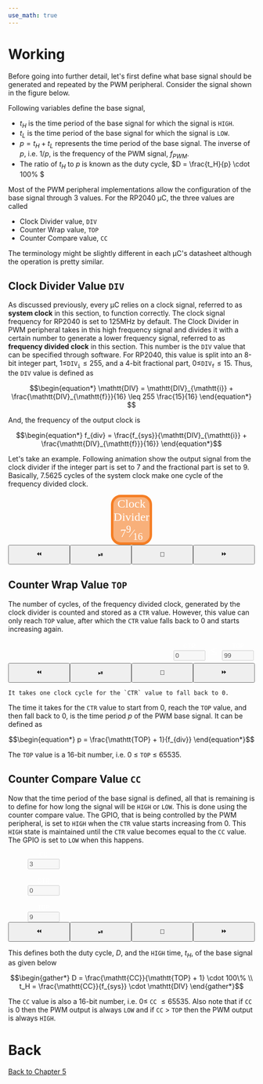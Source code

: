 ```yaml
---
use_math: true
---
```


# Working
Before going into further detail, let's first define what base signal should be generated and repeated by the PWM peripheral. Consider the signal shown in the figure below.

<div id="pwmTermPlot" style="grid-column-start: 1; grid-column-end: 2;"></div>
<script src="https://cdn.plot.ly/plotly-2.24.1.min.js"></script>
<script src="https://cdn.jsdelivr.net/npm/animejs@3.2.1/lib/anime.min.js"></script>
<script src="{{ '/assets/js/jsAnim.js'|relative_url }}"></script>
<script src="js/pwmTerm.js"></script>

Following variables define the base signal,
- $t_H$ is the time period of the base signal for which the signal is `HIGH`.
- $t_L$ is the time period of the base signal for which the signal is `LOW`.
- $p = t_H + t_L$ represents the time period of the base signal. The inverse of $p$, i.e. $1/p$, is the frequency of the PWM signal, $f_{PWM}$.
- The ratio of $t_H$ to $p$ is known as the duty cycle, $D = \frac{t_H}{p} \cdot 100\% $

Most of the PWM peripheral implementations allow the configuration of the base signal through 3 values. For the RP2040 &mu;C, the three values are called
- Clock Divider value, `DIV`
- Counter Wrap value, `TOP`
- Counter Compare value, `CC`

<div class="note">
  The terminology might be slightly different in each &mu;C's datasheet although the operation is pretty similar.
</div>

## Clock Divider Value `DIV`
As discussed previously, every &mu;C relies on a clock signal, referred to as **system clock** in this section, to function correctly. The clock signal frequency for RP2040 is set to 125MHz by default. The Clock Divider in PWM peripheral takes in this high frequency signal and divides it with a certain number to generate a lower frequency signal, referred to as **frequency divided clock** in this section. This number is the `DIV` value that can be specified through software. For RP2040, this value is split into an 8-bit integer part, $1 \leq$`DIV`<sub>`i`</sub>$\leq 255$, and a 4-bit fractional part, $0 \leq$`DIV`<sub>`f`</sub>$\leq 15$. Thus, the `DIV` value is defined as

$$\begin{equation*}
    \mathtt{DIV} = \mathtt{DIV}_{\mathtt{i}} + \frac{\mathtt{DIV}_{\mathtt{f}}}{16} \leq 255 \frac{15}{16}
\end{equation*}
$$

And, the frequency of the output clock is

$$\begin{equation*}
    f_{div} = \frac{f_{sys}}{\mathtt{DIV}_{\mathtt{i}} + \frac{\mathtt{DIV}_{\mathtt{f}}}{16}}
\end{equation*}$$


Let's take an example. Following animation show the output signal from the clock divider if the integer part is set to 7 and the fractional part is set to 9. Basically, 7.5625 cycles of the system clock make one cycle of the frequency divided clock.


<div class="js-anim">
<div style="display: grid; grid-template-rows: auto 40px;">
<div style="display: grid; grid-template-columns: 1fr 0.3fr 1fr;">
<div id="clkDivSysClk" style="grid-column-start: 1; grid-column-end: 2;">
</div>
<div id="clkDivClkDiv" style="grid-column-start: 2; grid-column-end: 3; background: rgba(245, 126, 36, 0.6); border: 5px solid rgba(245, 126, 36, 1); border-radius: 20px; text-align: center; color: white; font-family: serif; font-size: 24px; vertical-align: middle; justify-self: center; align-self: center;">Clock<br>Divider<br>7<sup>9</sup>&frasl;<sub>16</sub>
</div>
<div id="clkDivDivClk" style="grid-column-start: 3; grid-column-end: 4;"></div>
</div>
<div style="display: grid; grid-template-columns: 1fr 1fr 1fr 1fr">
<button onClick="clkDivAnim.decreaseAnimUpdateDt()" class="js-anim">&#x23EA;
</button>
<button onClick="clkDivAnim.playPauseAnim()" class="js-anim">&#x23EF;
</button>
<button onClick="clkDivAnim.callResetFuns()" class="js-anim">&#x1F504;
</button>
<button onClick="clkDivAnim.increaseAnimUpdateDt()" class="js-anim">&#x23E9;
</button>
</div>
</div>
</div>
<script src="js/clkDiv.js"></script>


## Counter Wrap Value `TOP`
The number of cycles, of the frequency divided clock, generated by the clock divider is counted and stored as a `CTR` value. However, this value can only reach `TOP` value, after which the `CTR` value falls back to 0 and starts increasing again. 

<div class="js-anim">
<div style="display: grid; grid-template-rows: auto 40px;">
<div style="display: grid; grid-template-columns: 1fr 0.5fr;">
<div id="ctrWrapDivClk" style="grid-column-start: 1; grid-column-end: 2;">
</div>
<div style="display: grid; grid-template-columns: auto auto auto; grid-column-start: 2; grid-column-end: 3; justify-self: center; align-self: center;">
<div style="display: grid; grid-template-rows: auto auto; justify-items: center; align-items: center; justify-self: center; align-self: center; vertical-align: middle;">
<label for="ctrWrapCtrReg" class="js-anim"><span style="font-family: 'Courier New', Courier, monospace; color: white">CTR</span></label>
<input type="text" class="js-anim" id="ctrWrapCtrReg" minlength="1" maxlength="5" value="0" size="5" disabled>
</div>
<div style="justify-self: center; align-self: center; vertical-align: middle; margin: 10px; color: white; font-size: 24px;"><span style="font-family: 'Courier New', Courier, monospace; color: white">&#8804;</span> 
</div>
<div style="display: grid; grid-template-rows: auto auto; justify-items: center; align-items: center; justify-self: center; align-self: center; vertical-align: middle;">
<label for="ctrWrapTopReg"  class="js-anim"><span style="font-family: 'Courier New', Courier, monospace; color: white">TOP</span></label>
<input type="text" class="js-anim" id="ctrWrapTopReg" minlength="1" maxlength="5" value="99" size="5" disabled>
</div>
</div>
</div>
<div style="display: grid; grid-template-columns: 1fr 1fr 1fr 1fr">
<button onClick="ctrWrapAnim.decreaseAnimUpdateDt()" class="js-anim">&#x23EA;
</button>
<button onClick="ctrWrapAnim.playPauseAnim()" class="js-anim">&#x23EF;
</button>
<button onClick="ctrWrapAnim.callResetFuns()" class="js-anim">&#x1F504;
</button>
<button onClick="ctrWrapAnim.increaseAnimUpdateDt()" class="js-anim">&#x23E9;
</button>
</div>
</div>
</div>
<script src="js/ctrWrap.js"></script>

```{note}
It takes one clock cycle for the `CTR` value to fall back to 0.
```
The time it takes for the `CTR` value to start from 0, reach the `TOP` value, and then fall back to 0, is the time period $p$ of the PWM base signal. It can be defined as

$$\begin{equation*}
p = \frac{\mathtt{TOP} + 1}{f_{div}}
\end{equation*}$$

The `TOP` value is a 16-bit number, i.e. 0 $\leq$ `TOP` $\leq$ 65535.

## Counter Compare Value `CC`
Now that the time period of the base signal is defined, all that is remaining is to define for how long the signal will be `HIGH` or `LOW`. This is done using the counter compare value. The GPIO, that is being controlled by the PWM peripheral, is set to `HIGH` when the `CTR` value starts increasing from 0. This `HIGH` state is maintained until the `CTR` value becomes equal to the `CC` value. The GPIO is set to `LOW` when this happens. 

<div class="js-anim">
<div style="display: grid; grid-template-rows: auto 40px;">
<div style="display: grid; grid-template-columns: 0.4fr 1fr;">
<div style="display: grid; grid-template-rows: auto auto auto; justify-self: center; align-self: center;">
<div style="display: grid; grid-template-rows: auto auto; justify-items: center; align-items: center; justify-self: center; align-self: center; vertical-align: middle;">
<label for="ctrCmpCcReg" class="js-anim"><span style="font-family: 'Courier New', Courier, monospace; color: white">CC
</span>
</label>
<input type="text" class="js-anim" id="ctrCmpCcReg" minlength="1" maxlength="5" value="3" size="5" disabled>
</div><br>
<div style="display: grid; grid-template-rows: auto auto; justify-items: center; align-items: center; justify-self: center; align-self: center; vertical-align: middle;">
<label for="ctrCmpCtrReg" class="js-anim"><span style="font-family: 'Courier New', Courier, monospace; color: white">CTR
</span>
</label>
<input type="text" class="js-anim" id="ctrCmpCtrReg" minlength="1" maxlength="5" value="0" size="5" disabled>
</div><br>
<div style="display: grid; grid-template-rows: auto auto; justify-items: center; align-items: center; justify-self: center; align-self: center; vertical-align: middle;">
<label for="ctrCmpTopReg" class="js-anim"><span style="font-family: 'Courier New', Courier, monospace; color: white">TOP
</span>
</label>
<input type="text" class="js-anim" id="ctrCmpTopReg" minlength="1" maxlength="5" value="9" size="5" disabled>
</div>
</div>
<div id="ctrCmpPwmOut"></div>
</div>
<div style="display: grid; grid-template-columns: 1fr 1fr 1fr 1fr">
<button onClick="ctrCmpAnim.decreaseAnimUpdateDt()" class="js-anim">&#x23EA;</button>
<button onClick="ctrCmpAnim.playPauseAnim()" class="js-anim">&#x23EF;</button>
<button onClick="ctrCmpAnim.callResetFuns()" class="js-anim">&#x1F504;</button>
<button onClick="ctrCmpAnim.increaseAnimUpdateDt()" class="js-anim">&#x23E9;</button>
</div>
</div>
</div>
<script src="js/ctrCmp.js"></script>

This defines both the duty cycle, $D$, and the `HIGH` time, $t_H$, of the base signal as given below

$$\begin{gather*}
D = \frac{\mathtt{CC}}{\mathtt{TOP} + 1} \cdot 100\% \\
t_H = \frac{\mathtt{CC}}{f_{sys}} \cdot \mathtt{DIV}
\end{gather*}$$

The `CC` value is also a 16-bit number, i.e. $0 \leq$ `CC` $\leq 65535$. Also note that if `CC` is 0 then the PWM output is always `LOW` and if `CC` &gt; `TOP` then the PWM output is always `HIGH`.

# Back
[Back to Chapter 5](../pwm.md)

